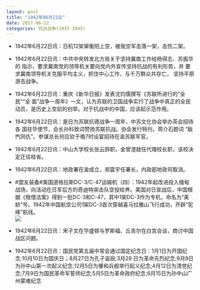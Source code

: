```yaml
---
layout: post
title: "1942年06月22日"
date: 2017-06-22
categories: 抗日战争(1937-1945)
---
```


<meta name="referrer" content="no-referrer" />

- 1942年6月22日讯：日机12架窜衡阳上空，被我空军击落一架，击伤二架。 

- 1942年6月22日讯：中共中央转发北方局关于坚持冀南工作给杨得志、苏振华的 指示，要求冀南党的领导机关要向党内外宣传坚持抗战的有利形势，并 要求冀南领导机关克服平均主义，抓住中心工作，与千万群众共存亡， 坚持平原游击战争。 

- 1942年6月22日讯：重庆《新华日报》发表沈钧儒撰写《苏联所进行的“全民”“全 面”战争一周年》一文，认为苏联的卫国战争实行了战争中真正的全民 动员，是历史上空前的创举。对于抗战中的中国，应该起示范作用。 

- 1942年6月22日讯：是日为苏联抗德战争一周年，中苏文化协会举办茶会招待各 国驻华使节，会长孙科致词赞扬苏联抗战。协会发行特刊，蒋介石题词 “敌忾同仇”。参谋总长何应钦于晚7时设宴招待在渝苏联军官。 

- 1942年6月22日讯：中山大学校长张云辞职，金曾澄就任代理校长职，该校决定迁往桂省。 

- 1942年6月22日讯：地政署在渝成立，郑震宇任署长，内政部地政司取消。 

- #盟友装备#美国道格拉斯DC-3/C-47运输机（四）：1942年起改进投入缅甸战场，向活动在日军后方的奇迪特突击队空投给养。美国对日宣战后，中国根据《租借法案》得到一批DC-3和C-47，其中1架DC-3作为专机，命名为“美龄”号。1942年中国航空公司1架DC-3首次穿越喜马拉雅山飞行成功，开辟“驼峰”航线。 <br/><img src="https://wx1.sinaimg.cn/large/aca367d8ly1fgtqzaq0vgj20ci15q7bs.jpg" />

- 1942年6月22日讯：宋子文在华盛顿与罗斯福、丘吉尔在白宫会谈，商讨中国战区问题。 

- 1942年6月22日讯：国民党第五届中常会通过国定纪念日：1月1日为开国纪念;10月10日为国庆日；8月27日为孔子诞辰;3月29 日为革命先烈纪念;9月9日为孙中山第一次起义纪念;12月5日为肇和兵舰举行起义纪念;4月12日为清党纪念;7月9日为国民革命军誓师纪念;5月5日为革命政府纪念;6月15日为孙中山广州蒙难纪念 

